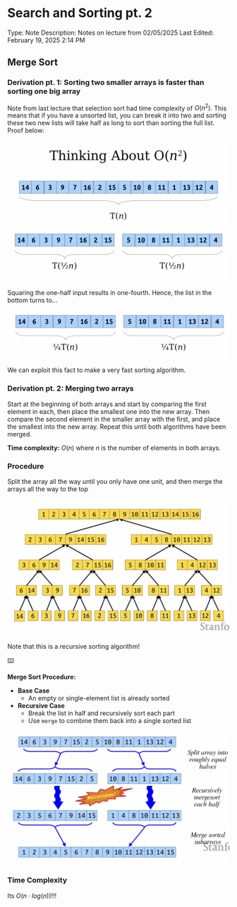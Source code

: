 # Search and Sorting pt. 2

Type: Note
Description: Notes on lecture from 02/05/2025
Last Edited: February 19, 2025 2:14 PM

## Merge Sort

### Derivation pt. 1: Sorting two smaller arrays is faster than sorting one big array

Note from last lecture that selection sort had time complexity of $O(n^2)$. This means that if you have a unsorted list, you can break it into two and sorting these two new lists will take half as long to sort than sorting the full list. Proof below:

![CleanShot 2025-02-19 at 13.36.50@2x.png](Search%20and%20Sorting%20pt%202%2019fb37deb65d80f7ae5dc83c785e77bc/CleanShot_2025-02-19_at_13.36.502x.png)

Squaring the one-half input results in one-fourth. Hence, the list in the bottom turns to…

![CleanShot 2025-02-19 at 13.37.13@2x.png](Search%20and%20Sorting%20pt%202%2019fb37deb65d80f7ae5dc83c785e77bc/CleanShot_2025-02-19_at_13.37.132x.png)

We can exploit this fact to make a very fast sorting algorithm.

### Derivation pt. 2: Merging two arrays

Start at the beginning of both arrays and start by comparing the first element in each, then place the smallest one into the new array. Then compare the second element in the smaller array with the first, and place the smallest into the new array. Repeat this until both algorithms have been merged.

**Time complexity:** $O(n)$ where $n$ is the number of elements in both arrays.

### Procedure

Split the array all the way until you only have one unit, and then merge the arrays all the way to the top

![CleanShot 2025-02-19 at 14.03.27@2x.png](Search%20and%20Sorting%20pt%202%2019fb37deb65d80f7ae5dc83c785e77bc/CleanShot_2025-02-19_at_14.03.272x.png)

Note that this is a recursive sorting algorithm!

<aside>
⌨️

**Merge Sort Procedure:**

- **Base Case**
    - An empty or single-element list is already sorted
- **Recursive Case**
    - Break the list in half and recursively sort each part
    - Use `merge` to combine them back into a single sorted list
</aside>

![CleanShot 2025-02-19 at 14.06.25@2x.png](Search%20and%20Sorting%20pt%202%2019fb37deb65d80f7ae5dc83c785e77bc/CleanShot_2025-02-19_at_14.06.252x.png)

### Time Complexity

Its $O(n\cdot log(n))$!!!